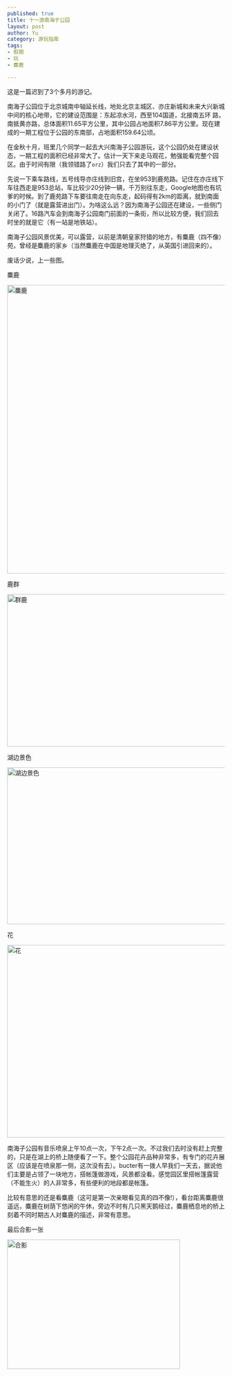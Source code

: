 ```yaml
--- 
published: true
title: 十一游南海子公园
layout: post
author: Yu
category: 游玩指南
tags: 
- 假期
- 玩
- 麋鹿

---
```

这是一篇迟到了3个多月的游记。

南海子公园位于北京城南中轴延长线，地处北京主城区、亦庄新城和未来大兴新城中间的核心地带，它的建设范围是：东起凉水河，西至104国道，北接南五环 路，南抵黄亦路，总体面积11.65平方公里，其中公园占地面积7.86平方公里。现在建成的一期工程位于公园的东南部，占地面积159.64公顷。

在金秋十月，班里几个同学一起去大兴南海子公园游玩，这个公园仍处在建设状态，一期工程的面积已经非常大了。估计一天下来走马观花，勉强能看完整个园区。由于时间有限（我领错路了<code>orz</code>）我们只去了其中的一部分。

先说一下乘车路线，五号线导亦庄线到旧宫，在坐953到鹿苑路。记住在亦庄线下车往西走是953总站，车比较少20分钟一辆，千万别往东走，Google地图也有坑爹的时候。到了鹿苑路下车要往南走在向东走，起码得有2km的距离，就到南面的小门了（就是露营进出门）。为啥这么远？因为南海子公园还在建设，一些侧门关闭了。16路汽车会到南海子公园南门前面的一条街，所以比较方便，我们回去时坐的就是它（有一站是地铁站）。

南海子公园风景优美，可以露营，以前是清朝皇家狩猎的地方，有麋鹿（四不像）苑，曾经是麋鹿的家乡（当然麋鹿在中国是地理灭绝了，从英国引进回来的）。

废话少说，上一些图。

麋鹿

<a href="http://i.imgur.com/15BT1.jpg"><img title="麋鹿" src="http://i.imgur.com/15BT1.jpg" alt="麋鹿" width="580" height="668" /></a>

鹿群

<a href="http://i.imgur.com/XjuxP.jpg"><img title="成群麋鹿" src="http://i.imgur.com/XjuxP.jpg" alt="群鹿" width="580" height="353" /></a>

湖边景色

<a href="http://i.imgur.com/a1tUy.jpg"><img title="湖边景色" src="http://i.imgur.com/a1tUy.jpg" alt="湖边景色" width="580" height="363" /></a>

花

<a href="http://i.imgur.com/VYAaZ.png"><img title="花" src="http://i.imgur.com/VYAaZ.png" alt="花" width="596" height="446" /></a>



南海子公园有音乐喷泉上午10点一次，下午2点一次。不过我们去时没有赶上完整的，只是在湖上的桥上随便看了一下。整个公园花卉品种非常多，有专门的花卉展区（应该是在喷泉那一侧，这次没有去）。bucter有一拨人早我们一天去，据说他们主要是占领了一块地方，搭帐篷做游戏，风景都没看。感觉园区里搭帐篷露营（不能生火）的人非常多，有些便利的地段都是帐篷。

比较有意思的还是看麋鹿（这可是第一次亲眼看见真的四不像!），看台距离麋鹿很遥远，麋鹿在树荫下悠闲的午休，旁边不时有几只黑天鹅经过，麋鹿栖息地的桥上刻着不同时期古人对麋鹿的描述，非常有意思。




最后合影一张

<a href="http://i.imgur.com/6bVwl.png"><img title="合影" src="http://i.imgur.com/6bVwl.png" alt="合影" width="400" height="300" /></a>
